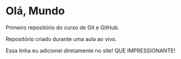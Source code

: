 # Olá, Mundo
 Primeiro repositório do curso de Git e GitHub.

 Repositório criado durante uma aula ao vivo.

Essa linha eu adicionei diretamente no site! QUE IMPRESSIONANTE!
